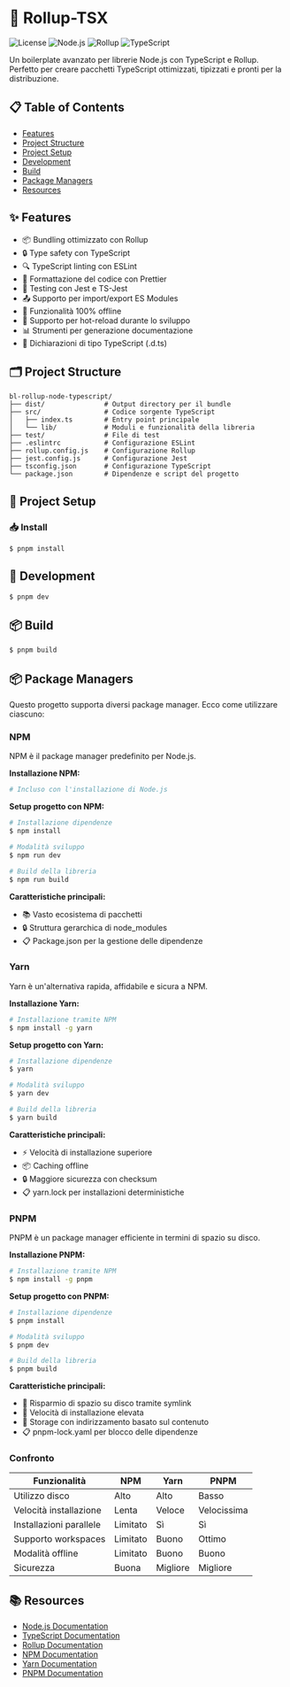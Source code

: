 # 🚀 Rollup-TSX

![License](https://img.shields.io/badge/license-MIT-blue.svg)
![Node.js](https://img.shields.io/badge/Node.js-14.x+-339933.svg?logo=node.js)
![Rollup](https://img.shields.io/badge/rollup-2.x-EC4A3F.svg?logo=rollup.js)
![TypeScript](https://img.shields.io/badge/TypeScript-4.x-3178C6.svg?logo=typescript)

Un boilerplate avanzato per librerie Node.js con TypeScript e Rollup. Perfetto per creare pacchetti TypeScript ottimizzati, tipizzati e pronti per la distribuzione.

## 📋 Table of Contents
- [Features](#-features)
- [Project Structure](#-project-structure)
- [Project Setup](#-project-setup)
- [Development](#-development)
- [Build](#-build)
- [Package Managers](#-package-managers)
- [Resources](#-resources)

## ✨ Features

- 📦 Bundling ottimizzato con Rollup
- 🔒 Type safety con TypeScript
- 🔍 TypeScript linting con ESLint
- 🎨 Formattazione del codice con Prettier
- 🧪 Testing con Jest e TS-Jest
- 📤 Supporto per import/export ES Modules
- 💾 Funzionalità 100% offline
- 🔄 Supporto per hot-reload durante lo sviluppo
- 📊 Strumenti per generazione documentazione
- 📝 Dichiarazioni di tipo TypeScript (.d.ts)

## 🗂️ Project Structure

```
bl-rollup-node-typescript/
├── dist/               # Output directory per il bundle
├── src/                # Codice sorgente TypeScript
│   ├── index.ts        # Entry point principale
│   └── lib/            # Moduli e funzionalità della libreria
├── test/               # File di test
├── .eslintrc           # Configurazione ESLint
├── rollup.config.js    # Configurazione Rollup
├── jest.config.js      # Configurazione Jest
├── tsconfig.json       # Configurazione TypeScript
└── package.json        # Dipendenze e script del progetto
```

## 🚀 Project Setup

### 📥 Install

```bash
$ pnpm install
```

## 🔧 Development

```bash
$ pnpm dev
```

## 📦 Build

```bash
$ pnpm build
```

## 📦 Package Managers

Questo progetto supporta diversi package manager. Ecco come utilizzare ciascuno:

### NPM

NPM è il package manager predefinito per Node.js.

**Installazione NPM:**
```bash
# Incluso con l'installazione di Node.js
```

**Setup progetto con NPM:**
```bash
# Installazione dipendenze
$ npm install

# Modalità sviluppo
$ npm run dev

# Build della libreria
$ npm run build
```

**Caratteristiche principali:**
- 📚 Vasto ecosistema di pacchetti
- 🔒 Struttura gerarchica di node_modules
- 📋 Package.json per la gestione delle dipendenze

### Yarn

Yarn è un'alternativa rapida, affidabile e sicura a NPM.

**Installazione Yarn:**
```bash
# Installazione tramite NPM
$ npm install -g yarn
```

**Setup progetto con Yarn:**
```bash
# Installazione dipendenze
$ yarn

# Modalità sviluppo
$ yarn dev

# Build della libreria
$ yarn build
```

**Caratteristiche principali:**
- ⚡ Velocità di installazione superiore
- 📦 Caching offline
- 🔒 Maggiore sicurezza con checksum
- 📋 yarn.lock per installazioni deterministiche

### PNPM

PNPM è un package manager efficiente in termini di spazio su disco.

**Installazione PNPM:**
```bash
# Installazione tramite NPM
$ npm install -g pnpm
```

**Setup progetto con PNPM:**
```bash
# Installazione dipendenze
$ pnpm install

# Modalità sviluppo
$ pnpm dev

# Build della libreria
$ pnpm build
```

**Caratteristiche principali:**
- 💾 Risparmio di spazio su disco tramite symlink
- 🚀 Velocità di installazione elevata
- 🔄 Storage con indirizzamento basato sul contenuto
- 📋 pnpm-lock.yaml per blocco delle dipendenze

### Confronto

| Funzionalità          | NPM     | Yarn    | PNPM    |
|-----------------------|---------|---------|---------|
| Utilizzo disco        | Alto    | Alto    | Basso   |
| Velocità installazione| Lenta   | Veloce  | Velocissima |
| Installazioni parallele| Limitato| Sì      | Sì      |
| Supporto workspaces   | Limitato| Buono   | Ottimo  |
| Modalità offline      | Limitato| Buono   | Buono   |
| Sicurezza             | Buona   | Migliore| Migliore|

## 📚 Resources

- [Node.js Documentation](https://nodejs.org/en/docs/)
- [TypeScript Documentation](https://www.typescriptlang.org/docs/)
- [Rollup Documentation](https://rollupjs.org/guide/en/)
- [NPM Documentation](https://docs.npmjs.com/)
- [Yarn Documentation](https://yarnpkg.com/getting-started)
- [PNPM Documentation](https://pnpm.io/motivation)
